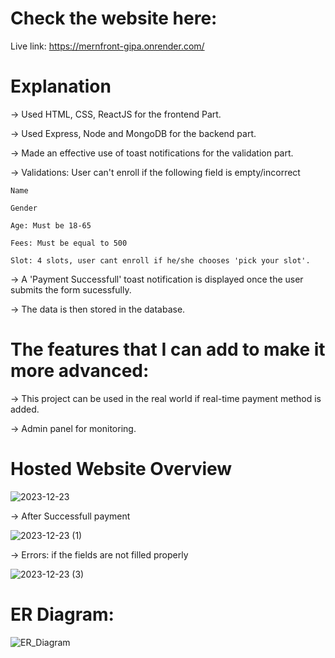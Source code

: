 
# Check the website here:
Live link: https://mernfront-gipa.onrender.com/

# Explanation

-> Used HTML, CSS, ReactJS for the frontend Part.

-> Used Express, Node and MongoDB for the backend part.

-> Made an effective use of toast notifications for the validation part.

-> Validations: User can't enroll if the following field is empty/incorrect

    Name
    
    Gender
    
    Age: Must be 18-65
    
    Fees: Must be equal to 500
    
    Slot: 4 slots, user cant enroll if he/she chooses 'pick your slot'.
    
-> A 'Payment Successfull' toast notification is displayed once the user submits the form sucessfully.

-> The data is then stored in the database.


# The features that I can add to make it more advanced:

-> This project can be used in the real world if real-time payment method is added.

-> Admin panel for monitoring.

# Hosted Website Overview

![2023-12-23](https://github.com/Moumita2002/assignment/assets/102172188/224def30-91b1-43a7-8dc0-738fc4a6c252)

-> After Successfull payment

![2023-12-23 (1)](https://github.com/Moumita2002/assignment/assets/102172188/bf93a0d7-2d73-4b21-b006-c90ed73122b4)

-> Errors: if the fields are not filled properly

![2023-12-23 (3)](https://github.com/Moumita2002/assignment/assets/102172188/30058774-8d74-4195-b0a6-9fb9d755ee44)


# ER Diagram:
![ER_Diagram](https://github.com/Moumita2002/assignment/assets/102172188/e45e5a4a-1e4e-4049-a233-7069bdebe57a)


